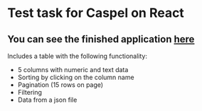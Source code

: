 # Test task for Caspel on React

## You can see the finished application [here](https://mdlufy.github.io/react-table/)

Includes a table with the following functionality:
- 5 columns with numeric and text data
- Sorting by clicking on the column name
- Pagination (15 rows on page)
- Filtering
- Data from a json file